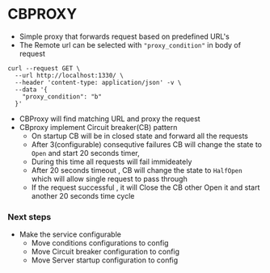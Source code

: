 # CBPROXY

- Simple proxy that forwards request based on  predefined URL's 
- The Remote url can be selected with `"proxy_condition"` in body of request

```
curl --request GET \
  --url http://localhost:1330/ \
  --header 'content-type: application/json' -v \
  --data '{
    "proxy_condition": "b"
  }'
```

- CBProxy will find  matching URL and proxy the request
- CBproxy implement Circuit breaker(CB) pattern
    - On startup CB will be in closed state and forward all the requests
    - After 3(configurable) consequtive failures CB will change the state to `Open` and start 20 seconds timer, 
    - During this time all requests will fail immideately
    - After 20 seconds timeout , CB will change the state to `HalfOpen` which will allow single request to pass through
    - If the request successful , it will Close the CB other Open it and start another 20 seconds time cycle

### Next steps
- Make the service configurable
    - Move conditions configurations to config
    - Move Circuit breaker configuration to config
    - Move Server startup configuration to config